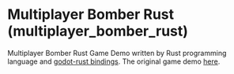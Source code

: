 # Multiplayer Bomber Rust (multiplayer_bomber_rust)
Multiplayer Bomber Rust Game Demo written by Rust programming language and [godot-rust bindings](https://github.com/godot-rust/godot-rust).
The original game demo [here](https://godotengine.org/asset-library/asset/139).
